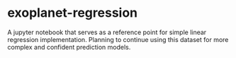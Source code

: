 # exoplanet-regression
A jupyter notebook that serves as a reference point for simple linear regression implementation.  Planning to continue using this dataset for more complex and confident prediction models.
